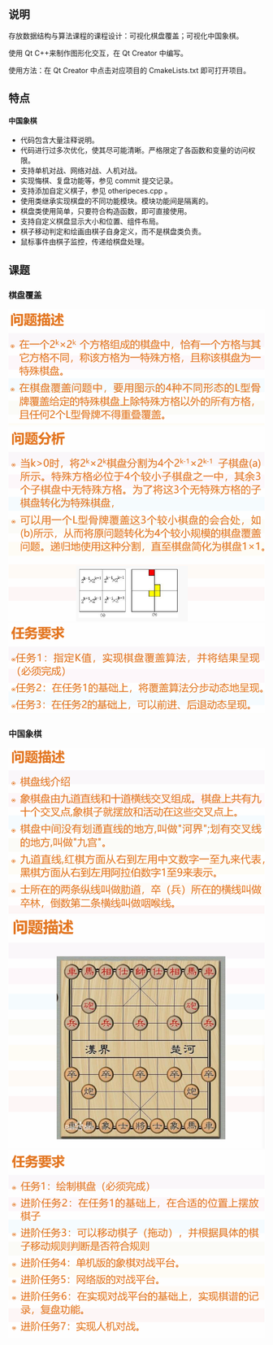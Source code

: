 ## 说明
存放数据结构与算法课程的课程设计：可视化棋盘覆盖；可视化中国象棋。

使用 Qt C++来制作图形化交互，在 Qt Creator 中编写。

使用方法：在 Qt Creator 中点击对应项目的 CmakeLists.txt 即可打开项目。

## 特点

#### 中国象棋
  - 代码包含大量注释说明。
  - 代码进行过多次优化，使其尽可能清晰。严格限定了各函数和变量的访问权限。
  - 支持单机对战、网络对战、人机对战。
  - 实现悔棋、复盘功能等，参见 commit 提交记录。
  - 支持添加自定义棋子，参见 otheripeces.cpp 。
  - 使用类继承实现棋盘的不同功能模块。模块功能间是隔离的。
  - 棋盘类使用简单，只要符合构造函数，即可直接使用。
  - 支持自定义棋盘显示大小和位置、组件布局。
  - 棋子移动判定和绘画由棋子自身定义，而不是棋盘类负责。
  - 鼠标事件由棋子监控，传递给棋盘处理。

## 课题

### 棋盘覆盖
<div style="text-align: center;">
    <img src="docs/image/课程设计_棋盘覆盖_问题描述.png">
    <img src="docs/image/课程设计_棋盘覆盖_问题分析.png">
    <img src="docs/image/课程设计_棋盘覆盖_问题要求.png">
</div>

### 中国象棋
<div style="text-align: center;">
  <img src="docs/image/课程设计_中国象棋_问题描述1.png">
  <img src="docs/image/课程设计_中国象棋_问题描述2.png">
  <img src="docs/image/课程设计_中国象棋_问题要求.png">
</div>
